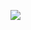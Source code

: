 <!--
id: 54534223260
link: http://tumblr.atmos.org/post/54534223260
slug: 
date: Wed Jul 03 2013 12:55:56 GMT-0700 (PDT)
publish: 2013-07-03
tags: 
title: 
-->


![](http://24.media.tumblr.com/f8575bd28490b64146f46ac85248db3d/tumblr_mpdm19xJwM1qz4sngo1_500.gif)

